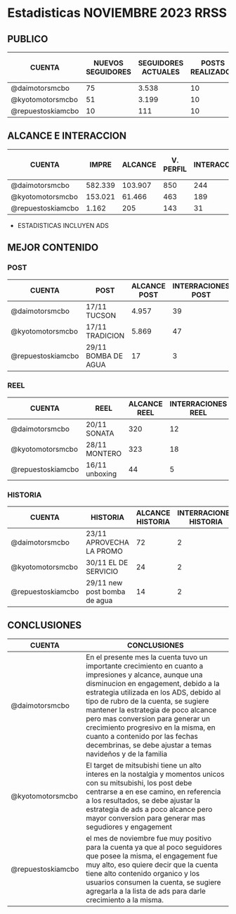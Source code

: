# Estadisticas NOVIEMBRE 2023 RRSS

## PUBLICO

| CUENTA | NUEVOS SEGUIDORES | SEGUIDORES ACTUALES | POSTS REALIZADOS | REEL REALIZADOS | HISTORIAS REALIZADAS | CONTENIDO MES ANTERIOR | 
| --- | --- | --- | --- | --- | --- | --- |
| @daimotorsmcbo | 75 | 3.538 | 10 | 2 | 47 | 62 |
| @kyotomotorsmcbo | 51 | 3.199 | 10 | 2 | 45 | 46 |
| @repuestoskiamcbo | 10 | 111 | 10 | 3 | 22 | 36 |



## ALCANCE E INTERACCION
| CUENTA | IMPRE | ALCANCE | V. PERFIL | INTERACCION | ENGAGEMENT | IMPRE M/A | ALCANCE M/A | V. PERFIL M/A | INTERACCION M/A | ENGAGEMENT M/A |
| --- | --- | --- | --- | --- | --- | --- | --- | --- | --- | --- |
| @daimotorsmcbo | 582.339 | 103.907 | 850 | 244 | 10.52% | 235.512 | 86.324 | 1.187 | 368 | 30.18% |
| @kyotomotorsmcbo | 153.021 | 61.466 | 463 | 189 | 10.60% | 167.248 | 72.128 | 916 | 336 | 17.35% |
| @repuestoskiamcbo | 1.162 | 205 | 143 | 31 | 84.87% | 1.439 | 371 | 98 | 23 | 13.48% |


* ESTADISTICAS INCLUYEN ADS

## MEJOR CONTENIDO

### POST

| CUENTA | POST | ALCANCE POST | INTERRACIONES POST | 
| --- | --- | --- | --- |
| @daimotorsmcbo | 17/11 TUCSON | 4.957 | 39 |
| @kyotomotorsmcbo |17/11 TRADICION | 5.869 | 47 |
| @repuestoskiamcbo | 29/11 BOMBA DE AGUA | 17 | 3 |

[^1]: ESTADISTICA CON ERROR POR PARTE DE IG

### REEL
| CUENTA | REEL | ALCANCE REEL | INTERRACIONES REEL |
| --- | --- | --- | --- |
| @daimotorsmcbo | 20/11 SONATA | 320 | 12 |
| @kyotomotorsmcbo | 28/11 MONTERO | 323 | 18 |
| @repuestoskiamcbo | 16/11 unboxing | 44 | 5 |

### HISTORIA
| CUENTA | HISTORIA | ALCANCE HISTORIA | INTERRACIONES HISTORIA |
| --- | --- | --- | --- |
| @daimotorsmcbo | 23/11 APROVECHA LA PROMO | 72 | 2 |
| @kyotomotorsmcbo | 30/11 EL DE SERVICIO | 24 | 2 |
| @repuestoskiamcbo | 29/11 new post bomba de agua | 14 | 2 |




## CONCLUSIONES

| CUENTA | CONCLUSIONES |
| --- | --- |
| @daimotorsmcbo | En el presente mes la cuenta tuvo un importante crecimiento en cuanto a impresiones y alcance, aunque una disminucion en engagement, debido a la estrategia utilizada en los ADS, debido al tipo de rubro de la cuenta, se sugiere mantener la estrategia de poco alcance pero mas conversion para generar un crecimiento progresivo en la misma, en cuanto a contenido por las fechas decembrinas, se debe ajustar a temas navideños y de la familia  |
| @kyotomotorsmcbo | El target de mitsubishi tiene un alto interes en la nostalgia y momentos unicos con su mitsubishi, los post debe centrarse a en ese camino, en referencia a los resultados, se debe ajustar la estrategia de ads a poco alcance pero mayor conversion para generar mas segudiores y engagement |
| @repuestoskiamcbo | el mes de noviembre fue muy positivo para la cuenta ya que al poco seguidores que posee la misma, el engagement fue muy alto, eso quiere decir que la cuenta tiene alto contenido organico y los usuarios consumen la cuenta, se sugiere agregarla a la lista de ads para darle crecimiento a la misma.  |






